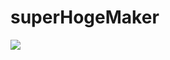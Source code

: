 # superHogeMaker
[![](http://img.youtube.com/vi/Cko2ersbh8c/0.jpg)](https://www.youtube.com/watch?v=Cko2ersbh8c)
